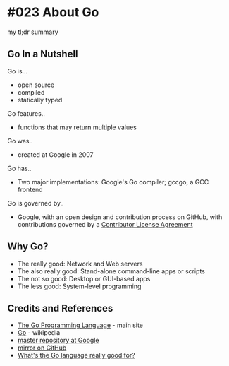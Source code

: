 # #023 About Go

my tl;dr summary

## Go In a Nutshell

Go is...
* open source
* compiled
* statically typed

Go features..
* functions that may return multiple values

Go was..
* created at Google in 2007

Go has..
* Two major implementations: Google's Go compiler; gccgo, a GCC frontend


Go is governed by..
* Google, with an open design and contribution process on GitHub, with contributions governed by a [Contributor License Agreement](https://cla.developers.google.com/about/google-individual)


## Why Go?

* The really good: Network and Web servers
* The also really good: Stand-alone command-line apps or scripts
* The not so good: Desktop or GUI-based apps
* The less good: System-level programming


## Credits and References
* [The Go Programming Language](https://golang.org/) - main site
* [Go](https://en.wikipedia.org/wiki/Go_(programming_language)) - wikipedia
* [master repository at Google](https://go.googlesource.com/go)
* [mirror on GitHub](https://github.com/golang/go)
* [What's the Go language really good for?](http://www.javaworld.com/article/2929811/scripting-jvm-languages/whats-the-go-language-really-good-for.html)
